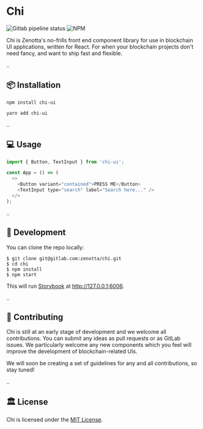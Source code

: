 # Chi

![Gitlab pipeline status](https://img.shields.io/gitlab/pipeline/zenotta/chi/master)
![NPM](https://img.shields.io/npm/l/chi-ui)

Chi is Zenotta's no-frills front end component library for use in blockchain UI applications, written for React. For when your blockchain projects don't need fancy, and want to ship fast and flexible.

..

## 📦 Installation

```
npm install chi-ui
```

```
yarn add chi-ui
```

..

## 💻 Usage

```javascript
import { Button, TextInput } from 'chi-ui';

const App = () => (
  <>
    <Button variant="contained">PRESS ME</Button>
    <TextInput type="search" label="Search here..." />
  </>
);
```

..

## 🔨 Development

You can clone the repo locally:

```
$ git clone git@gitlab.com:zenotta/chi.git
$ cd chi
$ npm install
$ npm start
```

This will run [Storybook](https://storybook.js.org/) at http://127.0.0.1:6006.

..

## 🤝 Contributing

Chi is still at an early stage of development and we welcome all contributions. You can submit any ideas as pull requests or as GitLab issues. We particularly welcome any new components which you feel will improve the development of 
blockchain-related UIs.

We will soon be creating a set of guidelines for any and all contributions, so stay tuned!

..

## 🏛 License

Chi is licensed under the [MIT License](https://gitlab.com/zenotta/chi/-/blob/master/LICENSE).
